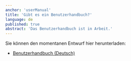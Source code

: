 ```yaml
---
anchor: 'userManual'
title: 'Gibt es ein Benutzerhandbuch?'
language: de
published: true
abstract: 'Das Benutzerhandbuch ist in Arbeit.'
---
```

Sie können den momentanen Entwurf hier herunterladen:

* <a href="/resources/Cryptomator Benutzerhandbuch.pdf">Benutzerhandbuch (Deutsch)</a>
